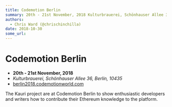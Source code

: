 ```yaml
---
title: Codemotion Berlin
summary: 20th - 21st November, 2018 Kulturbrauerei, Schönhauser Allee 36, Berlin, 10435 berlin2018.codemotionworld.com The Kauri project are at Codemotion Berlin to show enthusiastic developers and writers how to contribute their Ethereum knowledge to the platform.
authors:
  - Chris Ward (@chrischinchilla)
date: 2018-10-30
some_url: 
---
```


# Codemotion Berlin


- **20th - 21st November, 2018**
- *Kulturbrauerei, Schönhauser Allee 36, Berlin, 10435*
- [berlin2018.codemotionworld.com](http://berlin2018.codemotionworld.coml)

The Kauri project are at Codemotion Berlin to show enthusiastic developers and writers how to contribute their Ethereum knowledge to the platform.
